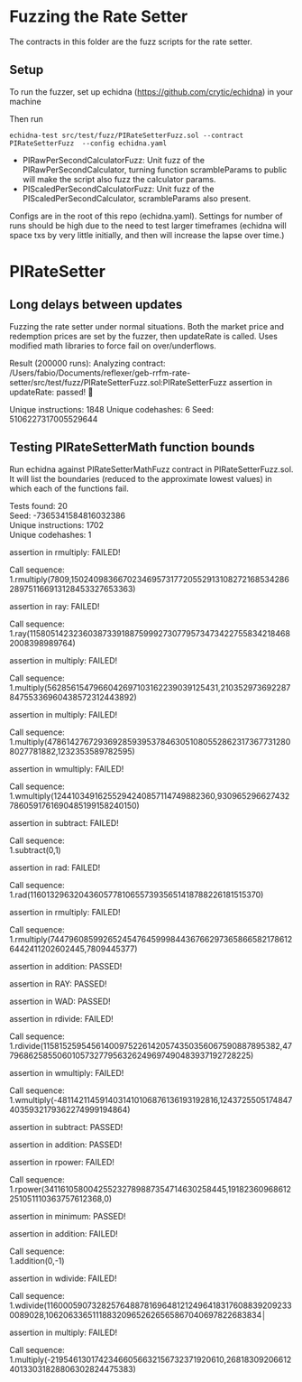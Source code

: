 # Fuzzing the Rate Setter

The contracts in this folder are the fuzz scripts for the rate setter.

## Setup

To run the fuzzer, set up echidna (https://github.com/crytic/echidna) in your machine

Then run

```
echidna-test src/test/fuzz/PIRateSetterFuzz.sol --contract PIRateSetterFuzz  --config echidna.yaml
```

- PIRawPerSecondCalculatorFuzz: Unit fuzz of the PIRawPerSecondCalculator, turning function scrambleParams to public will make the script also fuzz the calculator params.
- PIScaledPerSecondCalculatorFuzz: Unit fuzz of the PIScaledPerSecondCalculator, scrambleParams also present.

Configs are in the root of this repo (echidna.yaml). Settings for number of runs should be high due to the need to test larger timeframes (echidna will space txs by very little initially, and then will increase the lapse over time.)

# PIRateSetter

## Long delays between updates

Fuzzing the rate setter under normal situations. Both the market price and redemption prices are set by the fuzzer, then updateRate is called. Uses modified math libraries to force fail on over/underflows.

Result (200000 runs):
Analyzing contract: /Users/fabio/Documents/reflexer/geb-rrfm-rate-setter/src/test/fuzz/PIRateSetterFuzz.sol:PIRateSetterFuzz
assertion in updateRate: passed! 🎉

Unique instructions: 1848
Unique codehashes: 6
Seed: 5106227317005529644

## Testing PIRateSetterMath function bounds

Run echidna against PIRateSetterMathFuzz contract in PIRateSetterFuzz.sol. It will list the boundaries (reduced to the approximate lowest values) in which each of the functions fail.

Tests found: 20  
Seed: -7365341584816032386  
Unique instructions: 1702  
Unique codehashes: 1  
  
assertion in rmultiply: FAILED!

Call sequence:  
1.rmultiply(7809,15024098366702346957317720552913108272168534286289751166913128453327653363)
  
assertion in ray: FAILED!

Call sequence:  
1.ray(115805142323603873391887599927307795734734227558342184682008398989764)

assertion in multiply: FAILED!

Call sequence:  
1.multiply(5628561547966042697103162239039125431,21035297369228784755336960438572312443892)

assertion in multiply: FAILED!

Call sequence:  
1.multiply(47861427672936928593953784630510805528623173677312808027781882,1232353589782595)

assertion in wmultiply: FAILED!

Call sequence:  
1.wmultiply(12441034916255294240857114749882360,9309652966274327860591761690485199158240150)

assertion in subtract: FAILED!

Call sequence:  
1.subtract(0,1)

assertion in rad: FAILED!

Call sequence:  
1.rad(116013296320436057781065573935651418788226181515370)

assertion in rmultiply: FAILED!  
  
Call sequence:  
1.rmultiply(7447960859926524547645999844367662973658665821786126442411202602445,7809445377)

assertion in addition: PASSED!

assertion in RAY: PASSED!

assertion in WAD: PASSED!

assertion in rdivide: FAILED!  
  
Call sequence:  
1.rdivide(115815259545614009752261420574350356067590887895382,47796862585506010573277956326249697490483937192728225)

assertion in wmultiply: FAILED!

Call sequence:  
1.wmultiply(-4811421145914031410106876136193192816,12437255051748474035932179362274999194864)

assertion in subtract: PASSED!

assertion in addition: PASSED!

assertion in rpower: FAILED!  
  
Call sequence:  
1.rpower(341161058004255232789887354714630258445,19182360968612251051110363757612368,0)

assertion in minimum: PASSED!

assertion in addition: FAILED!

Call sequence:  
1.addition(0,-1)

assertion in wdivide: FAILED!  
  
Call sequence:  
1.wdivide(116000590732825764887816964812124964183176088392092330089028,1062063365111883209652626565867040697822683834│

assertion in multiply: FAILED!

Call sequence:  
1.multiply(-21954613017423466056632156732371920610,2681830920661240133031828806302824475383)
